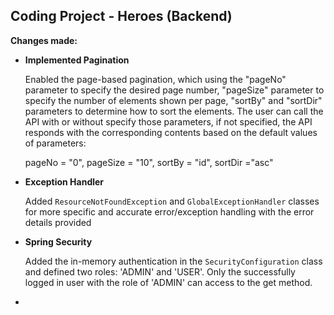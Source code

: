 ## Coding Project - Heroes (Backend)

**Changes made:**

- **Implemented Pagination**

  Enabled the page-based pagination, which using the "pageNo" parameter to specify the desired page number, "pageSize" parameter to specify the number of elements shown per page, "sortBy" and "sortDir" parameters to determine how to sort the elements. The user can call the API with or without specify those parameters, if not specified, the API responds with the corresponding contents based on the default values of parameters:

  pageNo = "0", pageSize = "10", sortBy = "id", sortDir ="asc"

- **Exception Handler**

  Added `ResourceNotFoundException` and `GlobalExceptionHandler` classes for more specific and accurate error/exception handling with the error details provided

- **Spring Security**

  Added the in-memory authentication in the `SecurityConfiguration` class and defined two roles: 'ADMIN' and 'USER'. Only the successfully logged in user with the role of 'ADMIN' can access to the get method. 

- 